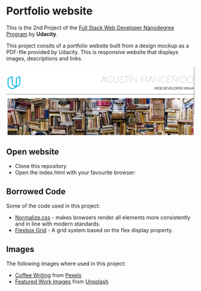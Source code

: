 # Portfolio website

This is the 2nd Project of the [Full Stack Web Developer Nanodegree Program](https://www.udacity.com/course/full-stack-web-developer-nanodegree--nd004) by **Udacity**.

This project consits of a portfolio website built from a design mockup as a PDF-file provided by Udacity. This is responsive website that displays images, descriptions and links.


![< Portfolio website >](./img/screenshot.png)

## Open website

  - Clone this repository
  - Open  the index.html with your favourite browser:

## Borrowed Code

Some of the code used in this project:

* [Normalize.css](https://necolas.github.io/normalize.css/) - makes browsers render all elements more consistently and in line with modern standards.
* [Flexbox Grid](http://flexboxgrid.com/) - A grid system based on the flex display property.

## Images

The following images where used in this project:
* [Coffee Writing](https://www.pexels.com/photo/coffee-writing-computer-blogging-34600/) from [Pexels](https://www.pexels.com/)
* [Featured Work Images](https://unsplash.com/collections/635647/flatlay) from [Unsplash](https://unsplash.com/)
